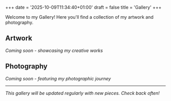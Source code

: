 +++
date = '2025-10-09T11:34:40+01:00'
draft = false
title = 'Gallery'
+++

Welcome to my Gallery! Here you'll find a collection of my artwork and photography.

## Artwork
*Coming soon - showcasing my creative works*

## Photography
*Coming soon - featuring my photographic journey*

---

*This gallery will be updated regularly with new pieces. Check back often!*
